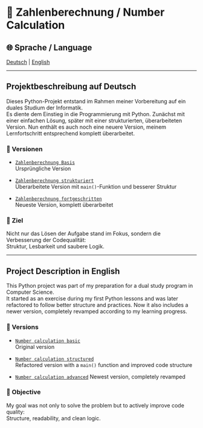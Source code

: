 # 🧮 Zahlenberechnung / Number Calculation

## 🌐 Sprache / Language  
[Deutsch](#-projektbeschreibung-auf-deutsch) | [English](#-project-description-in-english)

---

## Projektbeschreibung auf Deutsch

Dieses Python-Projekt entstand im Rahmen meiner Vorbereitung auf ein duales Studium der Informatik.  
Es diente dem Einstieg in die Programmierung mit Python. Zunächst mit einer einfachen Lösung, später mit einer strukturierten, überarbeiteten Version.
Nun enthält es auch noch eine neuere Version, meinem Lernfortschritt entsprechend komplett überarbeitet.

### 📁 Versionen

- [`Zahlenberechnung Basis`](basic/zahlenberechnung_basic.py)  
  Ursprüngliche Version

- [`Zahlenberechnung strukturiert`](structured/zahlenberechnung_structured.py)  
  Überarbeitete Version mit `main()`-Funktion und besserer Struktur

- [`Zahlenberechnung fortgeschritten`](advanced/zahlenberechnung_fortgeschritten.py)  
  Neueste Version, komplett überarbeitet

### 🎯 Ziel

Nicht nur das Lösen der Aufgabe stand im Fokus, sondern die Verbesserung der Codequalität:  
Struktur, Lesbarkeit und saubere Logik.

---

## Project Description in English

This Python project was part of my preparation for a dual study program in Computer Science.  
It started as an exercise during my first Python lessons and was later refactored to follow better structure and practices.
Now it also includes a newer version, completely revamped according to my learning progress.

### 📁 Versions

- [`Number calculation basic`](basic/number_calculation_basic.py)  
  Original version

- [`Number calculation structured`](structured/number_calculation_structured.py)  
  Refactored version with a `main()` function and improved code structure

- [`Number calculation advanced`](advanced/number_calculation_advanced.py)
  Newest version, completely revamped

### 🎯 Objective

My goal was not only to solve the problem but to actively improve code quality:  
Structure, readability, and clean logic.

